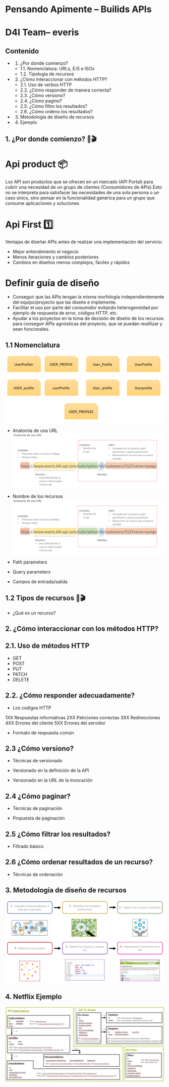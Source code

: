 # Pensando Apimente – Builids APIs
# D4I Team– everis

## Contenido  

* 1. ¿Por donde comienzo?
  * 1.1. Nomenclatura: URLs, E/S e ISOs
  * 1.2. Tipología de recursos
* 2. ¿Cómo interaccionar con métodos HTTP?
  * 2.1. Uso de verbos HTTP
  * 2.2. ¿Cómo responder de manera correcta?
  * 2.3. ¿Cómo versiono?
  * 2.4. ¿Cómo pagino?
  * 2.5. ¿Cómo filtro los resultados?
  * 2.6. ¿Cómo ordeno los resultados?
* 3. Metodología de diseño de recursos
* 4. Ejemplo

## 1. ¿Por donde comienzo? 🤔🎬

# Api product 📦

Los API son productos que se ofrecen en un mercado (API Portal) para cubrir una necesidad de un grupo de clientes (Consumidores de APIs) 
Esto no se interpreta para satisfacer las necesidades de una sola persona o un caso único, sino pensar en la funcionalidad genérica para un grupo que consume aplicaciones y soluciones 

# Api First 1️⃣

Ventajas de diseñar APIs antes de realizar una implementación del servicio:
* Mejor entendimiento el negocio
* Menos iteraciones y cambios posteriores
* Cambios en diseños menos complejos, fáciles y rápidos


# Definir guía de diseño

* Conseguir que las APIs tengan la misma morfología independientemente del equipo/proyecto que las diseñe e implemente.
* Facilitar el uso por parte del consumidor  evitando heterogeneidad  por ejemplo de respuesta de error, códigos HTTP, etc.
* Ayudar a los proyectos en la toma de decisión de diseño de los recursos para conseguir APIs agnósticas del proyecto, que se puedan reutilizar y sean funcionales.

## 1.1 Nomenclatura


![IMAGE MAIN 1](/images/foto1.PNG)

* Anatomía de una URL
![IMAGE MAIN 2](/images/foto2.PNG)

* Nombre de los recursos
![IMAGE MAIN 2](/images/foto2.PNG)

* Path parameters

* Query parameters

* Campos de entrada/salida


## 1.2 Tipos de recursos 🤔🎬

* ¿Qué es un recurso?

## 2. ¿Cómo interaccionar con los métodos HTTP?

## 2.1. Uso de métodos HTTP

* GET
* POST
* PUT
* PATCH
* DELETE


## 2.2. ¿Cómo responder adecuadamente?

* Los codigos HTTP

1XX Respuestas informativas
2XX Peticiones correctas
3XX Redirecciones
4XX Errores del cliente
5XX Errores del servidor

* Formato de respuesta común 

## 2.3 ¿Cómo versiono?

* Técnicas de versionado

* Versionado en la definición de la API

* Versionado en la URL de la invocación

## 2.4 ¿Cómo paginar?

* Técnicas de paginación

* Propuesta de paginación

## 2.5 ¿Cómo filtrar los resultados?

* Filtrado básico


## 2.6 ¿Cómo ordenar resultados de un recurso?

* Técnicas de ordenación

## 3. Metodología de diseño de recursos

![IMAGE MAIN 3](/images/foto3.PNG)

## 4. Netflix Ejemplo


![IMAGE MAIN 3](/images/foto4.PNG)
